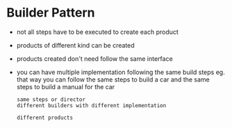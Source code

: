 # Builder Pattern

- not all steps have to be executed to create each product
- products of different kind can be created 
- products created don't need follow the same interface
- you can have multiple implementation following the same build steps
  eg. that way you can follow the same steps to build a car and 
      the same steps to build a manual for the car

      same steps or director
      different builders with different implementation

      different products